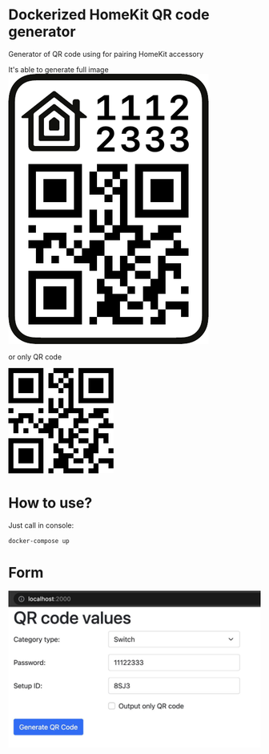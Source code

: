 # Dockerized HomeKit QR code generator
Generator of QR code using for pairing HomeKit accessory

It's able to generate full image
![qrcode.png](qrcode.png)

or only QR code

![qrcode_only.png](qrcode_only.png)

# How to use?
Just call in console:
```console
docker-compose up
```

# Form

![screen1.jpg](screen1.jpg)